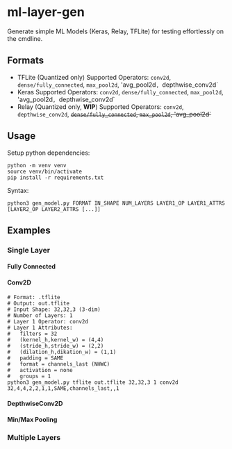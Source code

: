 # ml-layer-gen
Generate simple ML Models (Keras, Relay, TFLite) for testing effortlessly on the cmdline.

## Formats

- TFLite (Quantized only)
  Supported Operators: `conv2d`, `dense/fully_connected`, `max_pool2d`, 'avg_pool2d`, `depthwise_conv2d`
- Keras
  Supported Operators: `conv2d`, `dense/fully_connected`, `max_pool2d`, 'avg_pool2d`, `depthwise_conv2d`
- Relay (Quantized only, **WIP**)
  Supported Operators: `conv2d`, `depthwise_conv2d`, ~~`dense/fully_connected`, `max_pool2d`, 'avg_pool2d`~~

## Usage

Setup python dependencies:

```
python -m venv venv
source venv/bin/activate
pip install -r requirements.txt
```

Syntax:

```
python3 gen_model.py FORMAT IN_SHAPE NUM_LAYERS LAYER1_OP LAYER1_ATTRS [LAYER2_OP LAYER2_ATTRS [...]]
```

## Examples

### Single Layer

#### Fully Connected

#### Conv2D

```
# Format: .tflite
# Output: out.tflite
# Input Shape: 32,32,3 (3-dim)
# Number of Layers: 1
# Layer 1 Operator: conv2d
# Layer 1 Attributes:
#   filters = 32
#   (kernel_h,kernel_w) = (4,4)
#   (stride_h,stride_w) = (2,2)
#   (dilation_h,dikation_w) = (1,1)
#   padding = SAME
#   format = channels_last (NHWC)
#   activation = none
#   groups = 1
python3 gen_model.py tflite out.tflite 32,32,3 1 conv2d 32,4,4,2,2,1,1,SAME,channels_last,,1
```

#### DepthwiseConv2D

#### Min/Max Pooling

### Multiple Layers
